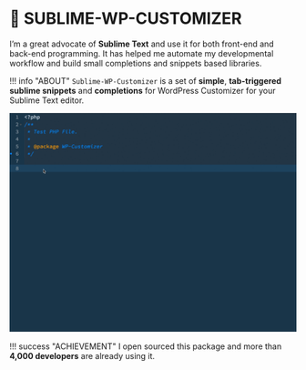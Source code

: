 # 🙌 SUBLIME-WP-CUSTOMIZER

I’m a great advocate of **Sublime Text** and use it for both front-end and back-end programming. It has helped me automate my developmental workflow and build small completions and snippets based libraries. 

!!! info "ABOUT"
    `Sublime-WP-Customizer` is a set of **simple**, **tab-triggered sublime snippets** and **completions** for WordPress Customizer for your Sublime Text editor.

![](/media/2.gif)

!!! success "ACHIEVEMENT"
    I open sourced this package and more than **4,000 developers** are already using it.
